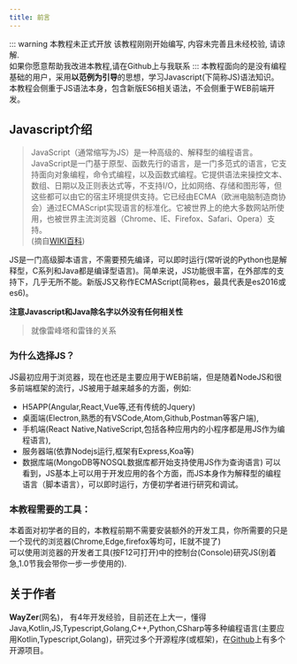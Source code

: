```yaml
---
title: 前言
---
```

::: warning 本教程未正式开放
该教程刚刚开始编写, 内容未完善且未经校验, 请谅解.  
如果你愿意帮助我改进本教程,请在Github上与我联系
:::
本教程面向的是没有编程基础的用户，采用**以范例为引导**的思想，学习Javascript(下简称JS)语法知识。  
本教程会侧重于JS语法本身，包含新版ES6相关语法，不会侧重于WEB前端开发。

## Javascript介绍
> JavaScript（通常缩写为JS）是一种高级的、解释型的编程语言。JavaScript是一门基于原型、函数先行的语言，是一门多范式的语言，它支持面向对象编程，命令式编程，以及函数式编程。它提供语法来操控文本、数组、日期以及正则表达式等，不支持I/O，比如网络、存储和图形等，但这些都可以由它的宿主环境提供支持。它已经由ECMA（欧洲电脑制造商协会）通过ECMAScript实现语言的标准化。它被世界上的绝大多数网站所使用，也被世界主流浏览器（Chrome、IE、Firefox、Safari、Opera）支持。  
(摘自[WIKI百科](https://zh.wikipedia.org/wiki/JavaScript))

JS是一门高级脚本语言，不需要预先编译，可以即时运行(常听说的Python也是解释型，C系列和Java都是编译型语言)。简单来说，JS功能很丰富，在外部库的支持下，几乎无所不能。新版JS又称作ECMAScript(简称es，最具代表是es2016或es6)。

**注意Javascript和Java除名字以外没有任何相关性**
> 就像雷峰塔和雷锋的关系

### 为什么选择JS？
JS最初应用于浏览器，现在也还是主要应用于WEB前端，但是随着NodeJS和很多前端框架的流行，JS被用于越来越多的方面，例如:
- H5APP(Angular,React,Vue等,还有传统的Jquery)
- 桌面端(Electron,熟悉的有VSCode,Atom,Github,Postman等客户端),
- 手机端(React Native,NativeScript,包括各种应用内的小程序都是用JS作为编程语言),
- 服务器端(依靠Nodejs运行,框架有Express,Koa等)
- 数据库端(MongoDB等NOSQL数据库都开始支持使用JS作为查询语言)
可以看到，JS基本上可以用于开发应用的各个方面，而JS本身作为解释型的编程语言（脚本语言），可以即时运行，方便初学者进行研究和调试。

### 本教程需要的工具：
本着面对初学者的目的，本教程前期不需要安装额外的开发工具，你所需要的只是一个现代的浏览器(Chrome,Edge,firefox等均可，IE就不提了)  
可以使用浏览器的开发者工具(按F12可打开)中的控制台(Console)研究JS(别着急,1.0节我会带你一步一步使用的). 

## 关于作者
**WayZer**(网名)， 有4年开发经验，目前还在上大一，懂得Java,Kotlin,JS,Typescript,Golang,C++,Python,CSharp等多种编程语言(主要应用Kotlin,Typescript,Golang)，研究过多个开源程序(或框架)，在[Github](https://github.com/way-zer)上有多个开源项目。
